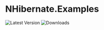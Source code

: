 # NHibernate.Examples

![Latest Version](https://img.shields.io/github/release/DamianMorozov/NHibernate.Examples.svg)
![Downloads](https://img.shields.io/github/downloads/DamianMorozov/NHibernate.Examples/total.svg)

